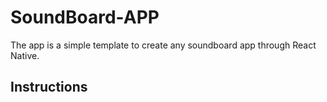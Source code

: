 # SoundBoard-APP
The app is a simple template to create any soundboard app through React Native.

## Instructions
